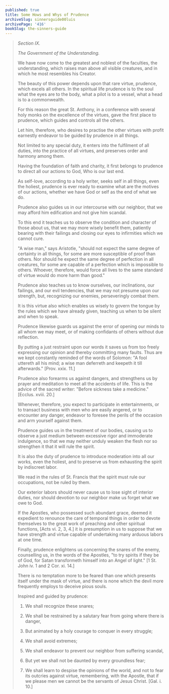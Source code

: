 ```yaml
---
published: true
title: Some Hows and Whys of Prudence
archiveSlug: sinnersguide00luis
archivePage: '416'
bookSlug: the-sinners-guide
---
```


> *Section IX.*
>
> *The Government of the Understanding.*
>
> We have now come to the greatest and noblest of the faculties, the understanding, which raises man above all visible creatures, and in which he most resembles his Creator.
>
> The beauty of this power depends upon that rare virtue, prudence, which excels all others. In the spiritual life prudence is to the soul what the eyes are to the body, what a pilot is to a vessel, what a head is to a commonwealth.
> 
> For this reason the great St. Anthony, in a conference with several holy monks on the excellence of the virtues, gave the first place to prudence, which guides and controls all the others.
> 
> Let him, therefore, who desires to practise the other virtues with profit earnestly endeavor to be guided by prudence in all things.
> 
> Not limited to any special duty, it enters into the fulfilment of all duties, into the practice of all virtues, and preserves order and harmony among them.
> 
> Having the foundation of faith and charity, it first belongs to prudence to direct all our actions to God, Who is our last end.
> 
> As self-love, according to a holy writer, seeks self in all things, even the holiest, prudence is ever ready to examine what are the motives of our actions, whether we have God or self as the end of what we do.
> 
> Prudence also guides us in our intercourse with our neighbor, that we may afford him edification and not give him scandal.
> 
> To this end it teaches us to observe the condition and character of those about us, that we may more wisely benefit them, patiently bearing with their failings and closing our eyes to infirmities which we cannot cure.
> 
> "A wise man," says Aristotle, "should not expect the same degree of certainty in all things, for some are more susceptible of proof than others. Nor should he expect the same degree of perfection in all creatures, for some are capable of a perfection which is impossible to others. Whoever, therefore, would force all lives to the same standard of virtue would do more harm than good."
> 
> Prudence also teaches us to know ourselves, our inclinations, our failings, and our evil tendencies, that we may not presume upon our strength, but, recognizing our enemies, perseveringly combat them.
> 
> It is this virtue also which enables us wisely to govern the tongue by the rules which we have already given, teaching us when to be silent and when to speak.
> 
> Prudence likewise guards us against the error of opening our minds to all whom we may meet, or of making confidants of others without due reflection.
> 
> By putting a just restraint upon our words it saves us from too freely expressing our opinion and thereby committing many faults. Thus are we kept constantly reminded of the words of Solomon: "A fool uttereth all his mind; a wise man deferreth and keepeth it till afterwards." [Prov. xxix. 11.]
> 
> Prudence also forearms us against dangers, and strengthens us by prayer and meditation to meet all the accidents of life. This is the advice of the sacred writer: "Before sickness take a medicine." [Ecclus. xviii. 20.]
> 
> Whenever, therefore, you expect to participate in entertainments, or to transact business with men who are easily angered, or to encounter any danger, endeavor to foresee the perils of the occasion and arm yourself against them.
> 
> Prudence guides us in the treatment of our bodies, causing us to observe a just medium between excessive rigor and immoderate indulgence, so that we may neither unduly weaken the flesh nor so strengthen it that it will rule the spirit.
> 
> It is also the duty of prudence to introduce moderation into all our works, even the holiest, and to preserve us from exhausting the spirit by indiscreet labor.
> 
> We read in the rules of St. Francis that the spirit must rule our occupations, not be ruled by them.
> 
> Our exterior labors should never cause us to lose sight of interior duties, nor should devotion to our neighbor make us forget what we owe to God.
> 
> If the Apostles, who possessed such abundant grace, deemed it expedient to renounce the care of temporal things in order to devote themselves to the great work of preaching and other spiritual functions, [Acts vi. 2, 3, 4.] it is presumption in us to suppose that we have strength and virtue capable of undertaking many arduous labors at one time.
> 
> Finally, prudence enlightens us concerning the snares of the enemy, counselling us, in the words of the Apostles, "to try spirits if they be of God, for Satan transformeth himself into an Angel of light." [1 St. John iv. 1 and 2 Cor. xi. 14.]
> 
> There is no temptation more to be feared than one which presents itself under the mask of virtue, and there is none which the devil more frequently employs to deceive pious souls.
> 
> Inspired and guided by prudence:
> 
> 1. We shall recognize these snares;
> 
> 2. We shall be restrained by a salutary fear from going where there is danger,
> 
> 3. But animated by a holy courage to conquer in every struggle;
> 
> 4. We shall avoid extremes;
> 
> 5. We shall endeavor to prevent our neighbor from suffering scandal,
> 
> 6. But yet we shall not be daunted by every groundless fear;
> 
> 7. We shall learn to despise the opinions of the world, and not to fear its outcries against virtue, remembering, with the Apostle, that if we please men we cannot be the servants of Jesus Christ. [Gal. i. 10.]
